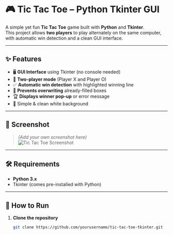 # 🎮 Tic Tac Toe – Python Tkinter GUI

A simple yet fun **Tic Tac Toe** game built with **Python** and **Tkinter**.  
This project allows **two players** to play alternately on the same computer, with automatic win detection and a clean GUI interface.

---

## ✨ Features
- 🖥 **GUI Interface** using Tkinter (no console needed)
- 🔄 **Two-player mode** (Player X and Player O)
- ✅ **Automatic win detection** with highlighted winning line
- 🚫 **Prevents overwriting** already-filled boxes
- 🏆 **Displays winner pop-up** or error message
- 🎨 Simple & clean white background

---

## 📸 Screenshot
> *(Add your own screenshot here)*  
![Tic Tac Toe Screenshot](screenshot.png)

---

## 🛠 Requirements
- **Python 3.x**
- Tkinter (comes pre-installed with Python)

---

## 🚀 How to Run
1. **Clone the repository**
   ```bash
   git clone https://github.com/yourusername/tic-tac-toe-tkinter.git
